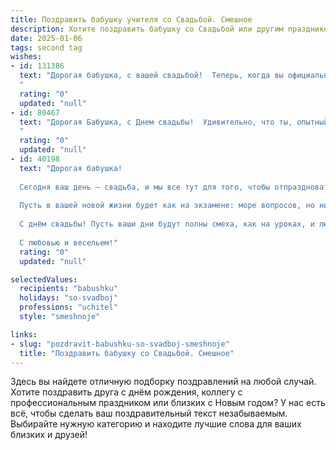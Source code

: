 ```yaml
---
title: Поздравить бабушку учителя со Свадьбой. Смешное
description: Хотите поздравить бабушку со Свадьбой или другим праздником? Наш ИИ создаст незабываемое поздравление, а вы обязательно выделитесь среди других.  
date: 2025-01-06
tags: second tag
wishes:
- id: 131386
  text: "Дорогая бабушка, с вашей свадьбой!  Теперь, когда вы официально женаты (снова!), надеюсь, дедушка наконец-то поймёт, что «дважды два – четыре», а не «пять с половиной, как вы всегда говорили на уроках математики»!  Пусть ваша совместная жизнь будет такой же яркой и незабываемой, как ваши лучшие уроки, только без домашних заданий!  Поздравляем!
  "
  rating: "0"
  updated: "null"
- id: 80467
  text: "Дорогая Бабушка, с Днем свадьбы!  Удивительно, что ты, опытный учитель,  не боялась задать такой сложный экзамен своему избраннику – всей жизни с тобой! Пусть этот брак будет таким же удачным, как твоя педагогическая карьера, наполненным не только радостью, но и иногда строгим, но справедливым воспитанием,  ведь ты ведь мастер своего дела! 😉
  "
  rating: "0"
  updated: "null"
- id: 40198
  text: "Дорогая бабушка!
  
  Сегодня ваш день – свадьба, и мы все тут для того, чтобы отпраздновать это событие! Как учитель, вы всегда умели разложить жизнь на уроки: уроки любви, радости и немного магии. Теперь вы сами стали примером для нас, как гарантировано «сдавать» все задания на отлично!
  
  Пусть в вашей новой жизни будет как на экзамене: море вопросов, но ни одного неправильного ответа! А если вдруг будут \"четверки\", мы с вами их пересдадим вместе, под вечер с чаем и пирожками.
  
  С днём свадьбы! Пусть ваши дни будут полны смеха, как на уроках, и любви, как на переменах! Желаем вам, чтобы каждый день был как свидание с любимым – интересным, радостным и полным неожиданных подарков!
  
  С любовью и весельем!"
  rating: "0"
  updated: "null"

selectedValues:
  recipients: "babushku"
  holidays: "so-svadboj"
  professions: "uchitel"
  style: "smeshnoje"

links:
- slug: "pozdravit-babushku-so-svadboj-smeshnoje"
  title: "Поздравить бабушку со Свадьбой. Смешное"
---
```


Здесь вы найдете отличную подборку поздравлений на любой случай.
Хотите поздравить друга с днём рождения, коллегу с профессиональным праздником или близких с Новым годом? У нас есть всё, чтобы сделать ваш поздравительный текст незабываемым. Выбирайте нужную категорию и находите лучшие слова для ваших близких и друзей!
